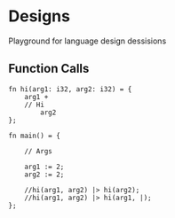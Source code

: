 # Designs

Playground for language design dessisions

## Function Calls

```tt
fn hi(arg1: i32, arg2: i32) = {
    arg1 + 
    // Hi
        arg2
};

fn main() = {

    // Args

    arg1 := 2;
    arg2 := 2;

    //hi(arg1, arg2) |> hi(arg2);
    //hi(arg1, arg2) |> hi(arg1, |);
};

```
